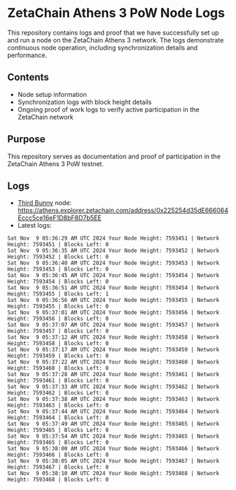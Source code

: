 # ZetaChain Athens 3 PoW Node Logs
This repository contains logs and proof that we have successfully set up and run a node on the ZetaChain Athens 3 network. The logs demonstrate continuous node operation, including synchronization details and performance.

## Contents
- Node setup information
- Synchronization logs with block height details
- Ongoing proof of work logs to verify active participation in the ZetaChain network

## Purpose
This repository serves as documentation and proof of participation in the ZetaChain Athens 3 PoW testnet.

## Logs

- [Third Bunny](https://thirdbunny.xyz/) node: https://athens.explorer.zetachain.com/address/0x225254d35dE666064Eccc5ce16eF1D8bF8D7b5EE
- Latest logs:
```
Sat Nov  9 05:36:29 AM UTC 2024 Your Node Height: 7593451 | Network Height: 7593451 | Blocks Left: 0
Sat Nov  9 05:36:35 AM UTC 2024 Your Node Height: 7593452 | Network Height: 7593452 | Blocks Left: 0
Sat Nov  9 05:36:40 AM UTC 2024 Your Node Height: 7593453 | Network Height: 7593453 | Blocks Left: 0
Sat Nov  9 05:36:45 AM UTC 2024 Your Node Height: 7593454 | Network Height: 7593454 | Blocks Left: 0
Sat Nov  9 05:36:51 AM UTC 2024 Your Node Height: 7593454 | Network Height: 7593455 | Blocks Left: 1
Sat Nov  9 05:36:56 AM UTC 2024 Your Node Height: 7593455 | Network Height: 7593455 | Blocks Left: 0
Sat Nov  9 05:37:01 AM UTC 2024 Your Node Height: 7593456 | Network Height: 7593456 | Blocks Left: 0
Sat Nov  9 05:37:07 AM UTC 2024 Your Node Height: 7593457 | Network Height: 7593457 | Blocks Left: 0
Sat Nov  9 05:37:12 AM UTC 2024 Your Node Height: 7593458 | Network Height: 7593458 | Blocks Left: 0
Sat Nov  9 05:37:17 AM UTC 2024 Your Node Height: 7593459 | Network Height: 7593459 | Blocks Left: 0
Sat Nov  9 05:37:22 AM UTC 2024 Your Node Height: 7593460 | Network Height: 7593460 | Blocks Left: 0
Sat Nov  9 05:37:28 AM UTC 2024 Your Node Height: 7593461 | Network Height: 7593461 | Blocks Left: 0
Sat Nov  9 05:37:33 AM UTC 2024 Your Node Height: 7593462 | Network Height: 7593462 | Blocks Left: 0
Sat Nov  9 05:37:38 AM UTC 2024 Your Node Height: 7593463 | Network Height: 7593463 | Blocks Left: 0
Sat Nov  9 05:37:44 AM UTC 2024 Your Node Height: 7593464 | Network Height: 7593464 | Blocks Left: 0
Sat Nov  9 05:37:49 AM UTC 2024 Your Node Height: 7593465 | Network Height: 7593465 | Blocks Left: 0
Sat Nov  9 05:37:54 AM UTC 2024 Your Node Height: 7593465 | Network Height: 7593465 | Blocks Left: 0
Sat Nov  9 05:38:00 AM UTC 2024 Your Node Height: 7593466 | Network Height: 7593466 | Blocks Left: 0
Sat Nov  9 05:38:05 AM UTC 2024 Your Node Height: 7593467 | Network Height: 7593467 | Blocks Left: 0
Sat Nov  9 05:38:10 AM UTC 2024 Your Node Height: 7593468 | Network Height: 7593468 | Blocks Left: 0
```
